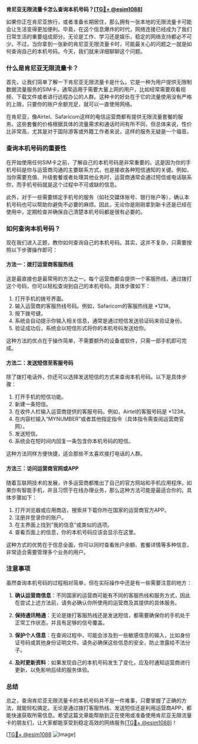 **肯尼亚无限流量卡怎么查询本机号码？[[TG💪+ @esim1088](https://t.me/s/esim1088)]**

如果你正在肯尼亚旅行，或者准备长期居住，那么拥有一张本地的无限流量卡可能会让生活变得更加便利。毕竟，在这个信息爆炸的时代，网络连接已经成为了我们日常生活的重要组成部分。无论是工作、学习还是娱乐，稳定的网络支持都必不可少。不过，当你拿到一张新的肯尼亚无限流量卡时，可能最关心的问题之一就是如何查询自己的本机号码。今天，我们就来详细聊聊这个问题。

### 什么是肯尼亚无限流量卡？

首先，让我们简单了解一下肯尼亚无限流量卡是什么。它是一种为用户提供无限制数据流量服务的SIM卡，通常适用于需要大量上网的用户，比如经常需要观看视频、下载文件或者进行远程办公的人群。这种卡的好处在于它的流量使用没有严格的上限，只要你的账户余额充足，就可以一直使用网络。

在肯尼亚，像Airtel、Safaricom这样的电信运营商都有提供无限流量套餐的服务。这些套餐的价格根据具体的流量需求和通话时间有所不同，但总体来说，性价比非常高，尤其是对于国际游客或外籍工作者来说，这样的服务无疑是一个福音。

### 查询本机号码的重要性

在开始使用任何SIM卡之前，了解自己的本机号码是非常重要的。这是因为你的手机号码是你与运营商沟通的主要联系方式，也是接收各种短信通知的关键。例如，当你需要充值、升级套餐或者处理其他业务时，运营商通常会通过短信或电话联系你，而手机号码就是这个过程中不可或缺的信息。

此外，对于一些需要绑定手机号的服务（如社交媒体账号、银行账户等），确认本机号码也可以帮助你避免不必要的麻烦。因此，无论你是刚刚拿到新卡还是已经在使用中，定期检查并确保自己清楚本机号码都是很有必要的。

### 如何查询本机号码？

现在我们进入正题，教你如何查询自己的本机号码。其实，这并不复杂，只需要按照以下步骤操作即可：

#### 方法一：拨打运营商客服热线
这是最直接也是最常用的方法之一。每个运营商都会提供一个客服热线，通过拨打这个号码，你可以轻松查询到自己的本机号码。具体步骤如下：
1. 打开手机的拨号界面。
2. 输入运营商的客服热线号码。例如，Safaricom的客服热线是 *121#。
3. 按下拨号键。
4. 系统会自动提示你输入相关信息，通常是通过短信发送验证码来验证身份。
5. 验证成功后，系统会以短信形式将你的本机号码发送给你。

这种方法的优点在于操作简单，不需要额外的设备或软件，只需一部手机即可完成。

#### 方法二：发送短信至客服号码
除了拨打电话外，你还可以选择发送短信的方式来查询本机号码。以下是具体步骤：
1. 打开手机的短信功能。
2. 新建一条短信。
3. 在收件人栏输入运营商提供的客服号码。例如，Airtel的客服号码是 *123#。
4. 在内容栏输入“MYNUMBER”或者其他指定指令（具体指令需查阅运营商官网）。
5. 发送短信。
6. 系统会在短时间内回复一条包含你本机号码的短信。

这种方法同样方便快捷，适合那些不太喜欢接打电话的人群。

#### 方法三：访问运营商官网或APP
随着互联网技术的发展，许多运营商都推出了自己的官方网站和手机应用程序。如果你有智能手机，并且习惯于在线办理业务，那么这种方法可能是最适合你的。具体步骤如下：
1. 打开浏览器或应用商店，搜索并下载你所在国家的运营商官方APP。
2. 注册并登录你的账户。
3. 在主界面上找到“我的信息”或类似的选项。
4. 查看页面上的信息，你的本机号码应该会显示在这里。

这种方式的优势在于信息全面，你可以同时查看账户余额、套餐详情等多种信息，非常适合需要管理多个业务的用户。

### 注意事项

虽然查询本机号码的过程相对简单，但在实际操作中还是有一些需要注意的地方：

1. **确认运营商信息**：不同国家的运营商可能有不同的客服热线和服务方式，因此在尝试上述方法前，请务必确认你所使用的运营商及其提供的具体服务。
   
2. **保持通讯畅通**：无论是拨打客服热线还是发送短信，都需要确保你的手机处于正常工作状态，并且有足够的信号覆盖。

3. **保护个人信息**：在查询过程中，可能会涉及到一些敏感信息的输入，比如身份证号码或其他身份证明文件。请务必确保这些信息的安全，防止泄露给不法分子。

4. **及时更新资料**：如果发现自己的本机号码发生了变化，应及时通知运营商进行更新，以免影响后续的服务体验。

### 总结

总之，查询肯尼亚无限流量卡的本机号码并不是一件难事，只要掌握了正确的方法，就能轻松搞定。无论是通过拨打客服热线、发送短信还是利用运营商APP，都能快速获取所需信息。希望这篇文章能帮助到正在使用或准备使用肯尼亚无限流量卡的朋友们，让大家都能享受到稳定高效的网络服务[[TG💪+ @esim1088](https://t.me/s/esim1088)]！

[[TG💪+ @esim1088](https://t.me/s/esim1088) ![Image](https://i.postimg.cc/4NQfJmqS/Snipaste-2025-05-13-00-14-12.png)]